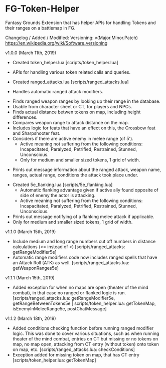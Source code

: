 # FG-Token-Helper
Fantasy Grounds Extension that has helper APIs for handling Tokens and their ranges on a battlemap in FG.

Changelog / Added / Modified:
Versioning: v(Major.Minor.Patch) https://en.wikipedia.org/wiki/Software_versioning

v1.0.0 (March 11th, 2019)
* Created token_helper.lua [scripts/token_helper.lua]
- APIs for handling various token related calls and queries.    
* Created ranged_attacks.lua [scripts/ranged_attacks.lua]
- Handles automatic ranged attack modifiers.

* Finds ranged weapon ranges by looking up their range in the database.
* Usable from character sheet or CT, for players and NPCs.
* Finds actual distance betwen tokens on map, including height differences.
* Compares weapon range to attack distance on the map.
* Includes logic for feats that have an effect on this, the Crossbow feat and Sharpshooter feat.
* Considers if there are active enemy in melee range (of 5'). 
    - Active meaning not suffering from the following conditions: Incapacitated, Paralyzed, Petrified, Restrained, Stunned, Unconscious.        
    - Only for medium and smaller sized tokens, 1 grid of width.
- Prints out message information about the ranged attack, weapon name, ranges, actual range, conditions the attack took place under.
* Created 5e_flanking.lua [scripts/5e_flanking.lua]
    - Automatic flanking advantage given if active ally found opposite of side of enemy the actor is attacking.
    - Active meaning not suffering from the following conditions: Incapacitated, Paralyzed, Petrified, Restrained, Stunned, Unconscious.    
* Prints out message notifying of a flanking melee attack if applicable.
* Only for medium and smaller sized tokens, 1 grid of width.

v1.1.0 (March 15th, 2019)
* Include medium and long range numbers cut off numbers in distance calculations (<= instead of <) [scripts/ranged_attacks: getRangeModifier5e]    
* Automatic range modifiers code now includes ranged spells that have an Attack Roll (ATK) as well. [scripts/ranged_attacks.lua: getWeaponRanges5e]

v1.1.1 (March 15th, 2019)
* Added exception for when no maps are open (theater of the mind combat), in that case no ranged or flanked logic is run. [scripts/ranged_attacks.lua: getRangeModifier5e, getRangeBetweenTokens5e | scripts/token_helper.lua: getTokenMap, isEnemyInMeleeRange5e, postChatMessage]

v1.1.2 (March 18th, 2019)
* Added conditions checking function before running ranged modifier logic. This was done to cover various situations, such as when running theater of the mind combat, entries on CT but missing or no tokens on map, no map open, attacking from CT entry (without token) onto token on map, etc. [scripts/ranged_attacks.lua: checkConditions]
* Exception added for missing token on map, that has CT entry [scripts/token_helper.lua: getTokenMap]